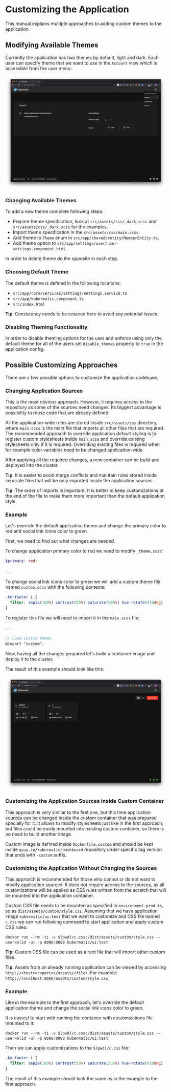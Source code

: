 # Customizing the Application
This manual explains multiple approaches to adding custom themes to the application.

## Modifying Available Themes
Currently the application has two themes by default, light and dark. Each user can specify theme that we want to use
in the `Account` view which is accessible from the user menu:

![Custom Theme](../assets/customizing-account.png)

### Changing Available Themes
To add a new theme complete following steps:

- Prepare theme specification, look at `src/assets/css/_dark.scss` and `src/assets/css/_dark.scss` for the examples.
- Import theme specification in the `src/assets/css/main.scss`.
- Add theme to `Theme` enum in `src/app/shared/entity/MemberEntity.ts`.
- Add theme option to `src/app/settings/user/user-settings.component.html`.

In order to delete theme do the opposite in each step.

### Choosing Default Theme
The default theme is defined in the following locations:

- `src/app/core/services/settings/settings.service.ts`
- `src/app/kubermatic.component.ts`
- `src/index.html`

**Tip**: Consistency needs to be ensured here to avoid any potential issues.

### Disabling Theming Functionality
In order to disable theming options for the user and enforce using only the default theme for all of the users set
`disable_themes` property to `true` in the application config.
 
## Possible Customizing Approaches
There are a few possible options to customize the application codebase. 
 
### Changing Application Sources
This is the most obvious approach. However, it requires access to the repository as some of the sources need changes.
Its biggest advantage is possibility to reuse code that are already defined.

All the application-wide rules are stored inside `src/assets/css` directory, where `main.scss` is the main file that
imports all other files that are required. The recommended approach to override application default styling is to
register custom stylesheets inside `main.scss` and override existing stylesheets only if it is required. Overriding
existing files is required when for example color variables need to be changed application-wide.

After applying all the required changes, a new container can be build and deployed into the cluster.

**Tip**: It is easier to avoid merge conflicts and maintain rules stored inside separate files that will be only
imported inside the application sources.

**Tip**: The order of imports is important. It is better to keep customizations at the end of the file to make them
more important than the default application style.

### Example
Let's override the default application theme and change the primary color to red and social link icons color to green.

First, we need to find out what changes are needed.

To change application primary color to red we need to modify `_theme.scss`:

```scss
$primary: red;

...
```

To change social link icons color to green we will add a custom theme file named `custom.scss` with the following
contents:

```scss
.km-footer i {
  filter: sepia(100%) contrast(50%) saturate(500%) hue-rotate(410deg) !important;
}
```

To register this file we will need to import it in the `main.scss` file:

```scss
...

// Load custom theme.
@import "custom";
```

Now, having all the changes prepared let's build a container image and deploy it to the cluster.

The result of this example should look like this:

![Custom Theme](../assets/customizing-result.png)

### Customizing the Application Sources inside Custom Container
This approach is very similar to the first one, but this time application sources can be changed inside the custom
container that was prepared specially for it. It allows to modify stylesheets just like in the first approach, but files
could be easily mounted into existing custom container, so there is no need to build another image.

Custom image is defined inside `Dockerfile.custom` and should be kept inside `quay.io/kubermatic/dashboard`
repository under specific tag version that ends with `-custom` suffix.

### Customizing the Application Without Changing the Sources
This approach is recommended for those who cannot or do not want to modify application sources. It does not require
access to the sources, as all customizations will be applied as CSS rules written from the scratch that will be mounted
into the application container.

Custom CSS file needs to be mounted as specified in `environment.prod.ts`, so as `dist/assets/custom/style.css`.
Assuming that we have application image `kubermatic/ui:test` that we want to customize and CSS file named `c.css`
we can run following command to start application and apply custom CSS rules:

```
docker run --rm -ti -v $(pwd)/c.css:/dist/assets/custom/style.css --user=$(id -u) -p 8080:8080 kubermatic/ui:test
```

**Tip**: Custom CSS file can be used as a root file that will import other custom files.

**Tip**: Assets from an already running application can be viewed by accessing `http://<host>>:<port>>/assets/<file>`.
For example: `http://localhost:8080/assets/custom/style.css`.

### Example
Like in the example to the first approach, let's override the default application theme and change the social link
icons color to green.

It is easiest to start with running the container with customizations file mounted to it:
```
docker run --rm -ti -v $(pwd)/c.css:/dist/assets/custom/style.css --user=$(id -u) -p 8080:8080 kubermatic/ui:test
```

Then we can apply customizations to the `$(pwd)/c.css` file:

```css
.km-footer i {
  filter: sepia(100%) contrast(50%) saturate(500%) hue-rotate(410deg) !important;
}
```

The result of this example should look the same as in the example to the first approach.
